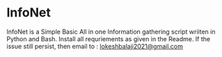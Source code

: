 # InfoNet
InfoNet is a Simple Basic All in one Information gathering script wriiten in Python and Bash. Install all requriements as given in the Readme. If the issue still persist, then email to : lokeshbalaji2021@gmail.com
